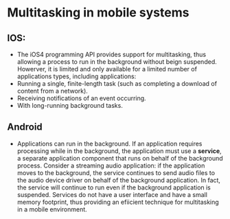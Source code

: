 # Multitasking in mobile systems
## IOS:
- The iOS4 programming API provides support for multitasking, thus allowing a process to run in the background without beign suspended. Howerver, it is limited and only available for a limited number of applications types, including applications:
-	Running a single, finite-length task (such as completing a download of content from a network).
-	Receiving notifications of an event occurring.
-	With long-running background tasks.
## Android
- Applications can run in the background. If an application requires processing while in the background, the application must use a **service**, a separate application component that runs on behalf of the background process. Consider a streaming audio application: if the application moves to the background, the service continues to send audio files to the audio device driver on behalf of the background application. In fact, the service will continue to run even if the background application is suspended. Services do not have a user interface and have a small memory footprint, thus providing an efiicient technique for multitasking in a mobile environment.
<!--stackedit_data:
eyJoaXN0b3J5IjpbLTk5ODM4MjUwOSwtMjA4ODc0NjYxMiwtMT
M4MTE4MDg5NSw3MzA5OTgxMTZdfQ==
-->